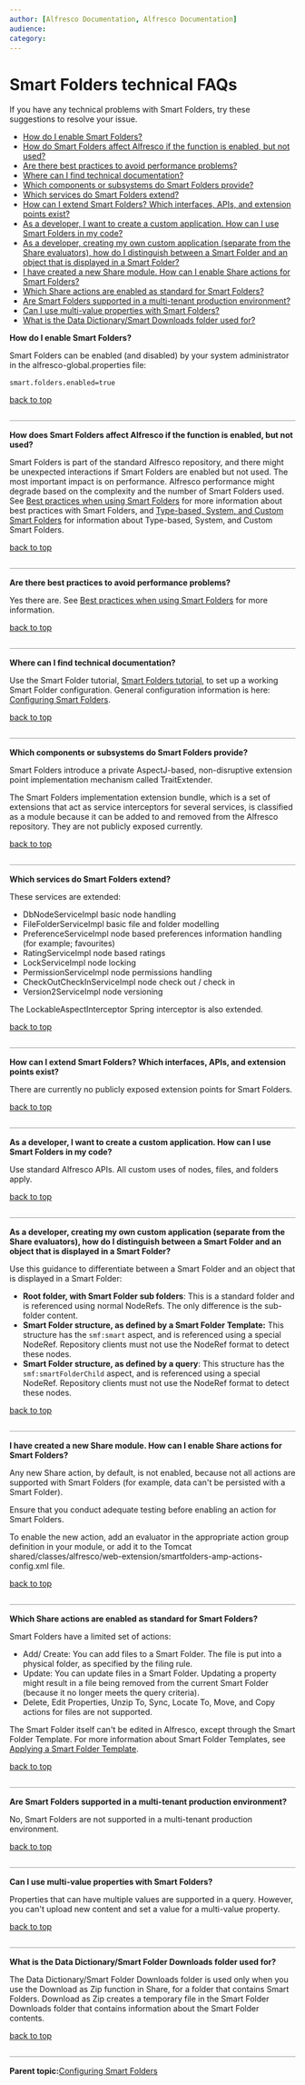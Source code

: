 ```yaml
---
author: [Alfresco Documentation, Alfresco Documentation]
audience: 
category: 
---
```


# Smart Folders technical FAQs

If you have any technical problems with Smart Folders, try these suggestions to resolve your issue.

-   [How do I enable Smart Folders?](sf-tech-faqs.md#1)
-   [How do Smart Folders affect Alfresco if the function is enabled, but not used?](sf-tech-faqs.md#2)
-   [Are there best practices to avoid performance problems?](sf-tech-faqs.md#3)
-   [Where can I find technical documentation?](sf-tech-faqs.md#4)
-   [Which components or subsystems do Smart Folders provide?](sf-tech-faqs.md#5)
-   [Which services do Smart Folders extend?](sf-tech-faqs.md#6)
-   [How can I extend Smart Folders? Which interfaces, APIs, and extension points exist?](sf-tech-faqs.md#7)
-   [As a developer, I want to create a custom application. How can I use Smart Folders in my code?](sf-tech-faqs.md#8)
-   [As a developer, creating my own custom application \(separate from the Share evaluators\), how do I distinguish between a Smart Folder and an object that is displayed in a Smart Folder?](sf-tech-faqs.md#9)
-   [I have created a new Share module. How can I enable Share actions for Smart Folders?](sf-tech-faqs.md#10)
-   [Which Share actions are enabled as standard for Smart Folders?](sf-tech-faqs.md#11)
-   [Are Smart Folders supported in a multi-tenant production environment?](sf-tech-faqs.md#12)
-   [Can I use multi-value properties with Smart Folders?](sf-tech-faqs.md#13)
-   [What is the Data Dictionary/Smart Downloads folder used for?](sf-tech-faqs.md#14)

**How do I enable Smart Folders?**

Smart Folders can be enabled \(and disabled\) by your system administrator in the alfresco-global.properties file:

```
smart.folders.enabled=true
```

[back to top](sf-tech-faqs.md#)

![](../images/hr.png)

**How does Smart Folders affect Alfresco if the function is enabled, but not used?**

Smart Folders is part of the standard Alfresco repository, and there might be unexpected interactions if Smart Folders are enabled but not used. The most important impact is on performance. Alfresco performance might degrade based on the complexity and the number of Smart Folders used. See [Best practices when using Smart Folders](../concepts/sf-best-practice.md) for more information about best practices with Smart Folders, and [Type-based, System, and Custom Smart Folders](../concepts/sf-folder.md) for information about Type-based, System, and Custom Smart Folders.

[back to top](sf-tech-faqs.md#)

![](../images/hr.png)

**Are there best practices to avoid performance problems?**

Yes there are. See [Best practices when using Smart Folders](../concepts/sf-best-practice.md) for more information.

[back to top](sf-tech-faqs.md#)

![](../images/hr.png)

**Where can I find technical documentation?**

Use the Smart Folder tutorial, [Smart Folders tutorial](../tasks/sf-tutorial.md), to set up a working Smart Folder configuration. General configuration information is here: [Configuring Smart Folders](../concepts/sf-intro.md).

[back to top](sf-tech-faqs.md#)

![](../images/hr.png)

**Which components or subsystems do Smart Folders provide?**

Smart Folders introduce a private AspectJ-based, non-disruptive extension point implementation mechanism called TraitExtender.

The Smart Folders implementation extension bundle, which is a set of extensions that act as service interceptors for several services, is classified as a module because it can be added to and removed from the Alfresco repository. They are not publicly exposed currently.

[back to top](sf-tech-faqs.md#)

![](../images/hr.png)

**Which services do Smart Folders extend?**

These services are extended:

-   DbNodeServiceImpl basic node handling
-   FileFolderServiceImpl basic file and folder modelling
-   PreferenceServiceImpl node based preferences information handling \(for example; favourites\)
-   RatingServiceImpl node based ratings
-   LockServiceImpl node locking
-   PermissionServiceImpl node permissions handling
-   CheckOutCheckInServiceImpl node check out / check in
-   Version2ServiceImpl node versioning

The LockableAspectInterceptor Spring interceptor is also extended.

[back to top](sf-tech-faqs.md#)

![](../images/hr.png)

**How can I extend Smart Folders? Which interfaces, APIs, and extension points exist?**

There are currently no publicly exposed extension points for Smart Folders.

[back to top](sf-tech-faqs.md#)

![](../images/hr.png)

**As a developer, I want to create a custom application. How can I use Smart Folders in my code?**

Use standard Alfresco APIs. All custom uses of nodes, files, and folders apply.

[back to top](sf-tech-faqs.md#)

![](../images/hr.png)

**As a developer, creating my own custom application \(separate from the Share evaluators\), how do I distinguish between a Smart Folder and an object that is displayed in a Smart Folder?**

Use this guidance to differentiate between a Smart Folder and an object that is displayed in a Smart Folder:

-   **Root folder, with Smart Folder sub folders**: This is a standard folder and is referenced using normal NodeRefs. The only difference is the sub-folder content.
-   **Smart Folder structure, as defined by a Smart Folder Template:** This structure has the `smf:smart` aspect, and is referenced using a special NodeRef. Repository clients must not use the NodeRef format to detect these nodes.
-   **Smart Folder structure, as defined by a query**: This structure has the `smf:smartFolderChild` aspect, and is referenced using a special NodeRef. Repository clients must not use the NodeRef format to detect these nodes.

[back to top](sf-tech-faqs.md#)

![](../images/hr.png)

**I have created a new Share module. How can I enable Share actions for Smart Folders?**

Any new Share action, by default, is not enabled, because not all actions are supported with Smart Folders \(for example, data can't be persisted with a Smart Folder\).

Ensure that you conduct adequate testing before enabling an action for Smart Folders.

To enable the new action, add an evaluator in the appropriate action group definition in your module, or add it to the Tomcat shared/classes/alfresco/web-extension/smartfolders-amp-actions-config.xml file.

[back to top](sf-tech-faqs.md#)

![](../images/hr.png)

**Which Share actions are enabled as standard for Smart Folders?**

Smart Folders have a limited set of actions:

-   Add/ Create: You can add files to a Smart Folder. The file is put into a physical folder, as specified by the filing rule.
-   Update: You can update files in a Smart Folder. Updating a property might result in a file being removed from the current Smart Folder \(because it no longer meets the query criteria\).
-   Delete, Edit Properties, Unzip To, Sync, Locate To, Move, and Copy actions for files are not supported.

The Smart Folder itself can't be edited in Alfresco, except through the Smart Folder Template. For more information about Smart Folder Templates, see [Applying a Smart Folder Template](../concepts/../tasks/sf-using-aspects.md).

[back to top](sf-tech-faqs.md#)

![](../images/hr.png)

**Are Smart Folders supported in a multi-tenant production environment?**

No, Smart Folders are not supported in a multi-tenant production environment.

[back to top](sf-tech-faqs.md#)

![](../images/hr.png)

**Can I use multi-value properties with Smart Folders?**

Properties that can have multiple values are supported in a query. However, you can't upload new content and set a value for a multi-value property.

[back to top](sf-tech-faqs.md#)

![](../images/hr.png)

**What is the Data Dictionary/Smart Folder Downloads folder used for?**

The Data Dictionary/Smart Folder Downloads folder is used only when you use the Download as Zip function in Share, for a folder that contains Smart Folders. Download as Zip creates a temporary file in the Smart Folder Downloads folder that contains information about the Smart Folder contents.

[back to top](sf-tech-faqs.md#)

![](../images/hr.png)

**Parent topic:**[Configuring Smart Folders](../concepts/sf-intro.md)

